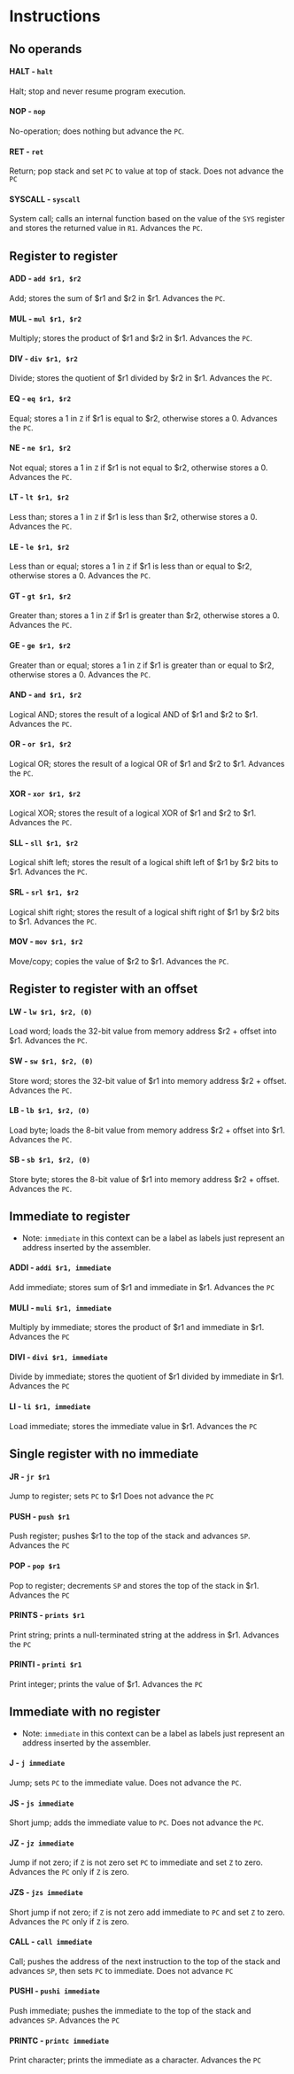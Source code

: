 Instructions
============

## No operands

#### HALT - ```halt```
Halt; stop and never resume program execution.

#### NOP - ```nop```
No-operation; does nothing but advance the ```PC```.

#### RET - ```ret```
Return; pop stack and set ```PC``` to value at top of stack.
Does not advance the ```PC```

#### SYSCALL - ```syscall```
System call; calls an internal function based on the value of the ```SYS``` register and stores the returned value in ```R1```.
Advances the ```PC```.

## Register to register

#### ADD - ```add $r1, $r2```
Add; stores the sum of $r1 and $r2 in $r1.
Advances the ```PC```.

#### MUL - ```mul $r1, $r2```
Multiply; stores the product of $r1 and $r2 in $r1.
Advances the ```PC```.

#### DIV - ```div $r1, $r2```
Divide; stores the quotient of $r1 divided by $r2 in $r1.
Advances the ```PC```.

#### EQ - ```eq $r1, $r2```
Equal; stores a 1 in ```Z``` if $r1 is equal to $r2, otherwise stores a 0.
Advances the ```PC```.

#### NE - ```ne $r1, $r2```
Not equal; stores a 1 in ```Z``` if $r1 is not equal to $r2, otherwise stores a 0.
Advances the ```PC```.

#### LT - ```lt $r1, $r2```
Less than; stores a 1 in ```Z``` if $r1 is less than $r2, otherwise stores a 0.
Advances the ```PC```.

#### LE - ```le $r1, $r2```
Less than or equal; stores a 1 in ```Z``` if $r1 is less than or equal to $r2, otherwise stores a 0.
Advances the ```PC```.

#### GT - ```gt $r1, $r2```
Greater than; stores a 1 in ```Z``` if $r1 is greater than $r2, otherwise stores a 0.
Advances the ```PC```.

#### GE - ```ge $r1, $r2```
Greater than or equal; stores a 1 in ```Z``` if $r1 is greater than or equal to $r2, otherwise stores a 0.
Advances the ```PC```.

#### AND - ```and $r1, $r2```
Logical AND; stores the result of a logical AND of $r1 and $r2 to $r1.
Advances the ```PC```.

#### OR - ```or $r1, $r2```
Logical OR; stores the result of a logical OR of $r1 and $r2 to $r1.
Advances the ```PC```.

#### XOR - ```xor $r1, $r2```
Logical XOR; stores the result of a logical XOR of $r1 and $r2 to $r1.
Advances the ```PC```.

#### SLL - ```sll $r1, $r2```
Logical shift left; stores the result of a logical shift left of $r1 by $r2 bits to $r1.
Advances the ```PC```.

#### SRL - ```srl $r1, $r2```
Logical shift right; stores the result of a logical shift right of $r1 by $r2 bits to $r1.
Advances the ```PC```.

#### MOV - ```mov $r1, $r2```
Move/copy; copies the value of $r2 to $r1.
Advances the ```PC```.

## Register to register with an offset

#### LW - ```lw $r1, $r2, (0)```
Load word; loads the 32-bit value from memory address $r2 + offset into $r1.
Advances the ```PC```.

#### SW - ```sw $r1, $r2, (0)```
Store word; stores the 32-bit value of $r1 into memory address $r2 + offset.
Advances the ```PC```.

#### LB - ```lb $r1, $r2, (0)```
Load byte; loads the 8-bit value from memory address $r2 + offset into $r1.
Advances the ```PC```.

#### SB - ```sb $r1, $r2, (0)```
Store byte; stores the 8-bit value of $r1 into memory address $r2 + offset.
Advances the ```PC```.

## Immediate to register

* Note: ```immediate``` in this context can be a label as labels just represent an address inserted by the assembler.

#### ADDI - ```addi $r1, immediate```
Add immediate; stores sum of $r1 and immediate in $r1.
Advances the ```PC```

#### MULI - ```muli $r1, immediate```
Multiply by immediate; stores the product of $r1 and immediate in $r1.
Advances the ```PC```

#### DIVI - ```divi $r1, immediate```
Divide by immediate; stores the quotient of $r1 divided by immediate in $r1.
Advances the ```PC```

#### LI - ```li $r1, immediate```
Load immediate; stores the immediate value in $r1.
Advances the ```PC```

## Single register with no immediate

#### JR - ```jr $r1```
Jump to register; sets ```PC``` to $r1
Does not advance the ```PC```

#### PUSH - ```push $r1```
Push register; pushes $r1 to the top of the stack and advances ```SP```.
Advances the ```PC```

#### POP - ```pop $r1```
Pop to register; decrements ```SP``` and stores the top of the stack in $r1.
Advances the ```PC```

#### PRINTS - ```prints $r1```
Print string; prints a null-terminated string at the address in $r1.
Advances the ```PC```

#### PRINTI - ```printi $r1```
Print integer; prints the value of $r1.
Advances the ```PC```

## Immediate with no register
* Note: ```immediate``` in this context can be a label as labels just represent an address inserted by the assembler.

#### J - ```j immediate```
Jump; sets ```PC``` to the immediate value.
Does not advance the ```PC```.

#### JS - ```js immediate```
Short jump; adds the immediate value to ```PC```.
Does not advance the ```PC```.

#### JZ - ```jz immediate```
Jump if not zero; if ```Z``` is not zero set ```PC``` to immediate and set ```Z``` to zero.
Advances the ```PC``` only if ```Z``` is zero.

#### JZS - ```jzs immediate```
Short jump if not zero; if ```Z``` is not zero add immediate to ```PC``` and set ```Z``` to zero.
Advances the ```PC``` only if ```Z``` is zero.

#### CALL - ```call immediate```
Call; pushes the address of the next instruction to the top of the stack and advances ```SP```, then sets ```PC``` to immediate.
Does not advance ```PC```

#### PUSHI - ```pushi immediate```
Push immediate; pushes the immediate to the top of the stack and advances ```SP```.
Advances the ```PC```

#### PRINTC - ```printc immediate```
Print character; prints the immediate as a character.
Advances the ```PC```
